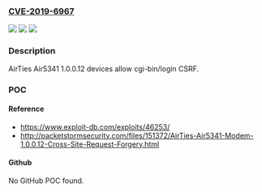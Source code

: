### [CVE-2019-6967](https://cve.mitre.org/cgi-bin/cvename.cgi?name=CVE-2019-6967)
![](https://img.shields.io/static/v1?label=Product&message=n%2Fa&color=blue)
![](https://img.shields.io/static/v1?label=Version&message=n%2Fa&color=blue)
![](https://img.shields.io/static/v1?label=Vulnerability&message=n%2Fa&color=brighgreen)

### Description

AirTies Air5341 1.0.0.12 devices allow cgi-bin/login CSRF.

### POC

#### Reference
- https://www.exploit-db.com/exploits/46253/
- http://packetstormsecurity.com/files/151372/AirTies-Air5341-Modem-1.0.0.12-Cross-Site-Request-Forgery.html

#### Github
No GitHub POC found.

